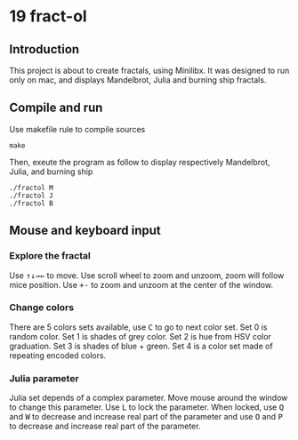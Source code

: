 # 19 fract-ol

## Introduction
This project is about to create fractals, using Minilibx.
It was designed to run only on mac, and displays Mandelbrot, Julia and burning ship fractals.

## Compile and run
Use makefile rule to compile sources
```
make
```
Then, exeute the program as follow to display respectively Mandelbrot, Julia, and burning ship
```
./fractol M
./fractol J
./fractol B
```

## Mouse and keyboard input

### Explore the fractal

Use <kbd>↑</kbd><kbd>↓</kbd><kbd>→</kbd><kbd>←</kbd> to move.
Use scroll wheel to zoom and unzoom, zoom will follow mice position.
Use <kbd>+</kbd><kbd>-</kbd> to zoom and unzoom at the center of the window.

### Change colors

There are 5 colors sets available, use <kbd>C</kbd> to go to next color set.
Set 0 is random color.
Set 1 is shades of grey color.
Set 2 is hue from HSV color graduation.
Set 3 is shades of blue + green.
Set 4 is a color set made of repeating encoded colors.

### Julia parameter

Julia set depends of a complex parameter.
Move mouse around the window to change this parameter.
Use <kbd>L</kbd> to lock the parameter.
When locked, use <kbd>Q</kbd> and <kbd>W</kbd> to decrease and increase real part of the parameter
and use <kbd>O</kbd> and <kbd>P</kbd> to decrease and increase real part of the parameter.
